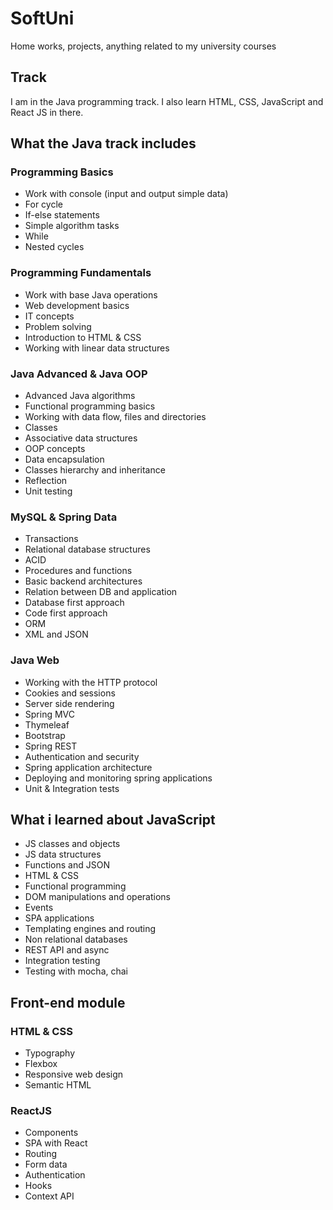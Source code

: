 # SoftUni
Home works, projects, anything related to my university courses

## Track
I am in the Java programming track. I also learn HTML, CSS, JavaScript and React JS in there.

## What the Java track includes

### Programming Basics

* Work with console (input and output simple data)
* For cycle
* If-else statements
* Simple algorithm tasks
* While 
* Nested cycles

### Programming Fundamentals

* Work with base Java operations
* Web development basics
* IT concepts
* Problem solving
* Introduction to HTML & CSS
* Working with linear data structures

### Java Advanced & Java OOP

* Advanced Java algorithms
* Functional programming basics
* Working with data flow, files and directories
* Classes
* Associative data structures
* OOP concepts
* Data encapsulation
* Classes hierarchy and inheritance
* Reflection
* Unit testing

### MySQL & Spring Data

* Transactions
* Relational database structures
* ACID
* Procedures and functions
* Basic backend architectures
* Relation between DB and application
* Database first approach
* Code first approach
* ORM
* XML and JSON

### Java Web 

* Working with the HTTP protocol
* Cookies and sessions
* Server side rendering
* Spring MVC
* Thymeleaf
* Bootstrap
* Spring REST 
* Authentication and security
* Spring application architecture
* Deploying and monitoring spring applications
* Unit & Integration tests

## What i learned about JavaScript

* JS classes and objects
* JS data structures
* Functions and JSON
* HTML & CSS
* Functional programming
* DOM manipulations and operations
* Events
* SPA applications
* Templating engines and routing
* Non relational databases
* REST API and async
* Integration testing
* Testing with mocha, chai

## Front-end module

### HTML & CSS

* Typography
* Flexbox
* Responsive web design
* Semantic HTML

### ReactJS

* Components
* SPA with React
* Routing
* Form data
* Authentication
* Hooks
* Context API
